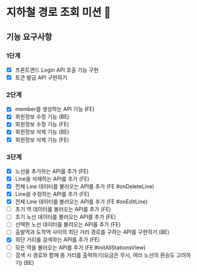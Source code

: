 # 지하철 경로 조회 미션 🚃

## 기능 요구사항
### 1단계
- [x] 프론트엔드 Login API 호출 기능 구현
- [x] 토큰 발급 API 구현하기 

### 2단계
- [x] member를 생성하는 API 기능 (FE)
- [x] 회원정보 수정 기능 (BE)
- [x] 회원정보 수정 기능 (FE)
- [x] 회원정보 삭제 기능 (BE)
- [x] 회원정보 삭제 기능 (FE)

### 3단계
- [x] 노선을 추가하는 API를 추가 (FE)
- [x] Line을 삭제하는 API를 추가 (FE)
- [x] 전체 Line 데이터를 불러오는 API를 추가 (FE #onDeleteLine)
- [x] Line을 수정하는 API를 추가 (FE)
- [x] 전체 Line 데이터를 불러오는 API를 추가 (FE #onEditLine)
- [ ] 초기 역 데이터를 불러오는 API를 추가 (FE)
- [ ] 초기 노선 데이터를 불러오는 API를 추가 (FE)
- [ ] 선택한 노선 데이터를 불러오는 API를 추가 (FE)
- [ ] 출발역과 도착역 사이의 최단 거리 경로를 구하는 API를 구현하기 (BE)
- [x] 최단 거리를 검색하는 API를 추가 (FE)
- [ ] 모든 역을 불러오는 API를 추가 (FE #initAllStationsView)
- [ ] 검색 시 경로와 함께 총 거리를 출력하기(요금은 무시, 여러 노선의 환승도 고려하기) (BE)
